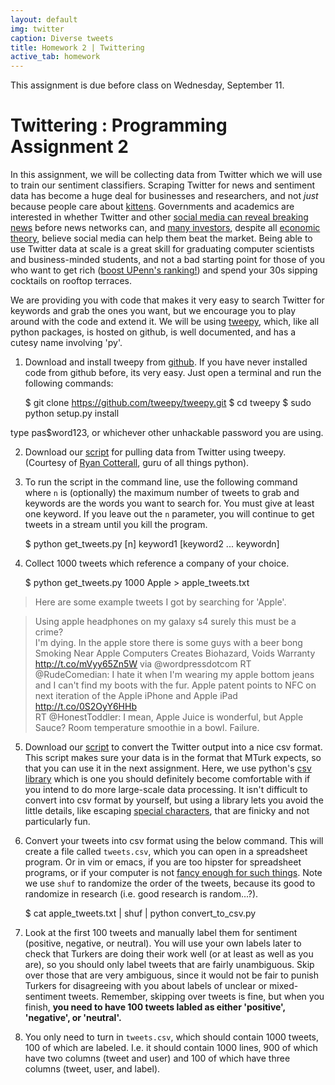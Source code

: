 ```yaml
---
layout: default
img: twitter
caption: Diverse tweets
title: Homework 2 | Twittering
active_tab: homework
---
```



<div class="alert alert-info">
  This assignment is due before class on Wednesday, September 11.
</div>


Twittering <span class="text-muted">: Programming Assignment 2</span> 
=============================================================
In this assignment, we will be collecting data from Twitter which we will use to train our sentiment classifiers. Scraping Twitter for news and sentiment data has become a huge deal for businesses and researchers, and not *just* because people care about [kittens](https://twitter.com/CatsPorn/status/367992670745927680/photo/1). Governments and academics are interested in whether Twitter and other [social media can reveal breaking news](http://homepages.inf.ed.ac.uk/miles/papers/short-breaking.pdf) before news networks can, and [many investors](http://www.sntmnt.com/), despite all [economic theory](http://en.wikipedia.org/wiki/Efficient_market_hypothesis), believe social media can help them beat the market. Being able to use Twitter data at scale is a great skill for graduating computer scientists and business-minded students, and not a bad starting point for those of you who want to get rich ([boost UPenn's ranking!](http://www.forbes.com/2008/05/19/billionaires-harvard-education-biz-billies-cx_af_0519billieu_slide_4.html)) and spend your 30s sipping cocktails on rooftop terraces.

We are providing you with code that makes it very easy to search Twitter for keywords and grab the ones you want, but we encourage you to play around with the code and extend it. We will be using [tweepy](http://pythonhosted.org/tweepy/html/index.html), which, like all python packages, is hosted on github, is well documented, and has a cutesy name involving 'py'. 	

1. Download and install tweepy from <a href="https://github.com/tweepy/tweepy">github</a>. If you have never installed code from github before, its very easy. Just open a terminal and run the following commands:

	$ git clone https://github.com/tweepy/tweepy.git
	$ cd tweepy
	$ sudo python setup.py install

type pas$word123, or whichever other unhackable password you are using.

2. Download our <a href="downloads/get_tweets.py">script</a> for pulling data from Twitter using tweepy. (Courtesy of <a href="https://github.com/ryancotterell">Ryan Cotterall</a>, guru of all things python).

3. To run the script in the command line, use the following command where <code>n</code> is (optionally) the maximum number of tweets to grab and keywords are the words you want to search for. You must give at least one keyword. If you leave out the <code>n</code> parameter, you will continue to get tweets in a stream until you kill the program. 

	$ python get_tweets.py [n] keyword1 [keyword2 ... keywordn]


4. Collect 1000 tweets which reference a company of your choice.

	$ python get_tweets.py 1000 Apple > apple_tweets.txt 

> Here are some example tweets I got by searching for 'Apple'. 

> Using apple headphones on my galaxy s4 surely this must be a crime?   
> I'm dying. In the apple store there is some guys with a beer bong      
> Smoking Near Apple Computers Creates Biohazard, Voids Warranty http://t.co/mVyy65Zn5W via @wordpressdotcom
> RT @RudeComedian: I hate it when I'm wearing my apple bottom jeans and I can't find my boots with the fur.
> Apple patent points to NFC on next iteration of the Apple iPhone and Apple iPad http://t.co/0S2OyY6HHb  
> RT @HonestToddler: I mean, Apple Juice is wonderful, but Apple Sauce? Room temperature smoothie in a bowl. Failure.	

5. Download our <a href="downloads/convert_to_csv.py">script</a> to convert the Twitter output into a nice csv format. This script makes sure your data is in the format that MTurk expects, so that you can use it in the next assignment. Here, we use python's <a href="http://docs.python.org/2/library/csv.html">csv library</a> which is one you should definitely become comfortable with if you intend to do more large-scale data processing. It isn't difficult to convert into csv format by yourself, but using a library lets you avoid the little details, like escaping <a href="http://en.wikipedia.org/wiki/Comma-separated_values#Basic_rules_and_examples">special characters</a>, that are finicky and not particularly fun.

6. Convert your tweets into csv format using the below command. This will create a file called <code>tweets.csv</code>, which you can open in a spreadsheet program. Or in vim or emacs, if you are too hipster for spreadsheet programs, or if your computer is not <a href="http://i.imgur.com/3Fcper4.jpg">fancy enough for such things</a>. Note we use <code>shuf</code> to randomize the order of the tweets, because its good to randomize in research (i.e. good research is random...?). 

	$ cat apple_tweets.txt | shuf | python convert_to_csv.py 

7. Look at the first 100 tweets and manually label them for sentiment (positive, negative, or neutral). You will use your own labels later to check that Turkers are doing their work well (or at least as well as you are), so you should only label tweets that are fairly unambiguous. Skip over those that are very ambiguous, since it would not be fair to punish Turkers for disagreeing with you about labels of unclear or mixed-sentiment tweets. Remember, skipping over tweets is fine, but when you finish, <b>you need to have 100 tweets labled as either 'positive', 'negative', or 'neutral'.</b>

8. You only need to turn in <code>tweets.csv</code>, which should contain 1000 tweets, 100 of which are labeled. I.e. it should contain 1000 lines, 900 of which have two columns (tweet and user) and 100 of which have three columns (tweet, user, and label).  

